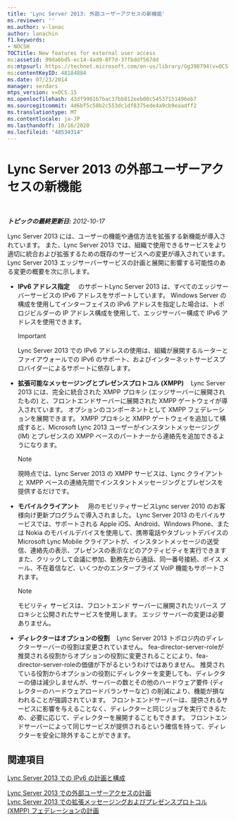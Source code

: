 ```yaml
---
title: 'Lync Server 2013: 外部ユーザーアクセスの新機能'
ms.reviewer: ''
ms.author: v-lanac
author: lanachin
f1.keywords:
- NOCSH
TOCTitle: New features for external user access
ms:assetid: 99da6bd5-ec14-4ad9-8f7d-37fbddf567dd
ms:mtpsurl: https://technet.microsoft.com/en-us/library/Gg398794(v=OCS.15)
ms:contentKeyID: 48184884
ms.date: 07/23/2014
manager: serdars
mtps_version: v=OCS.15
ms.openlocfilehash: 43df9901b7bac37bb812eeb00c54537151496eb7
ms.sourcegitcommit: 4d6bf5c58b2c553dc1df8375ede4a9cb9eaadff2
ms.translationtype: MT
ms.contentlocale: ja-JP
ms.lasthandoff: 10/16/2020
ms.locfileid: "48534314"
---
```

# <a name="new-features-for-external-user-access-in-lync-server-2013"></a>Lync Server 2013 の外部ユーザーアクセスの新機能

<div data-xmlns="http://www.w3.org/1999/xhtml">

<div class="topic" data-xmlns="http://www.w3.org/1999/xhtml" data-msxsl="urn:schemas-microsoft-com:xslt" data-cs="https://msdn.microsoft.com/">

<div data-asp="https://msdn2.microsoft.com/asp">



</div>

<div id="mainSection">

<div id="mainBody">

<span> </span>

_**トピックの最終更新日:** 2012-10-17_

Lync Server 2013 には、ユーザーの機能や通信方法を拡張する新機能が導入されています。 また、Lync Server 2013 では、組織で使用できるサービスをより適切に統合および拡張するための既存のサービスへの変更が導入されています。 Lync Server 2013 エッジサーバーサービスの計画と展開に影響する可能性のある変更の概要を次に示します。

  - **IPv6 アドレス指定**     のサポートLync Server 2013 は、すべてのエッジサーバーサービスの IPv6 アドレスをサポートしています。 Windows Server の構成を使用してインターフェイスの IPv6 アドレスを指定した場合は、トポロジビルダーの IP アドレス構成を使用して、エッジサーバー構成で IPv6 アドレスを使用できます。
    
    <div>
    

    > [!IMPORTANT]  
    > Lync Server 2013 での IPv6 アドレスの使用は、組織が展開するルーターとファイアウォールでの IPv6 のサポート、およびインターネットサービスプロバイダーによるサポートに依存します。

    
    </div>

  - **拡張可能なメッセージングとプレゼンスプロトコル (XMPP)**    Lync Server 2013 には、完全に統合された XMPP プロキシ (エッジサーバーに展開されたもの) と、フロントエンドサーバーに展開された XMPP ゲートウェイが導入されています。 オプションのコンポーネントとして XMPP フェデレーションを展開できます。 XMPP プロキシと XMPP ゲートウェイを追加して構成すると、Microsoft Lync 2013 ユーザーがインスタントメッセージング (IM) とプレゼンスの XMPP ベースのパートナーから連絡先を追加できるようになります。
    
    <div>
    

    > [!NOTE]  
    > 現時点では、Lync Server 2013 の XMPP サービスは、Lync クライアントと XMPP ベースの連絡先間でインスタントメッセージングとプレゼンスを提供するだけです。

    
    </div>

  - **モバイルクライアント**     用のモビリティサービスLync server 2010 のお客様向け更新プログラムで導入されました。 Lync Server 2013 のモバイルサービスでは、サポートされる Apple iOS、Android、Windows Phone、または Nokia のモバイルデバイスを使用して、携帯電話やタブレットデバイスの Microsoft Lync Mobile クライアントが、インスタントメッセージの送受信、連絡先の表示、プレゼンスの表示などのアクティビティを実行できます また、クリックして会議に参加、勤務先から通話、同一番号接続、ボイス メール、不在着信など、いくつかのエンタープライズ VoIP 機能もサポートされます。
    
    <div>
    

    > [!NOTE]  
    > モビリティ サービスは、フロントエンド サーバーに展開されたリバース プロキシと公開されたサービスを使用します。 エッジ サーバーの変更は必要ありません。

    
    </div>

  - **ディレクターはオプションの役割**    Lync Server 2013 トポロジ内のディレクターサーバーの役割は変更されていません。 fea-director-server-roleが推奨される役割からオプションの役割に変更されることにより、fea-director-server-roleの価値が下がるというわけではありません。 推奨されている役割からオプションの役割にディレクターを変更しても、ディレクターの値は減少しませんが、サーバーの数とその他のハードウェア要件 (ディレクターのハードウェアロードバランサーなど) の削減により、機能が損なわれることが強調されています。 フロントエンドサーバーは、提供されるサービスに影響を与えることなく、ディレクターと同じジョブを実行できるため、必要に応じて、ディレクターを展開することもできます。 フロントエンドサーバーによって同じサービスが提供されるという確信を持って、ディレクターを安全に除外することができます。

<div>

## <a name="see-also"></a>関連項目


[Lync Server 2013 での IPv6 の計画と構成](lync-server-2013-planning-for-and-configuring-ipv6.md)  


[Lync Server 2013 での外部ユーザーアクセスの計画](lync-server-2013-planning-for-external-user-access.md)  
[Lync Server 2013 での拡張メッセージングおよびプレゼンスプロトコル (XMPP) フェデレーションの計画](lync-server-2013-planning-for-extensible-messaging-and-presence-protocol-xmpp-federation.md)  
  

</div>

</div>

<span> </span>

</div>

</div>

</div>

